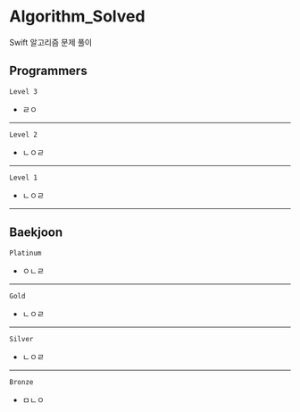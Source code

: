 # Algorithm_Solved
 Swift 알고리즘 문제 풀이

## Programmers
<pre><code>Level 3</code></pre>
- ㄹㅇ
------------
<pre><code>Level 2</code></pre>
- ㄴㅇㄹ
------------
<pre><code>Level 1</code></pre>
- ㄴㅇㄹ
------------   
   
   
## Baekjoon
<pre><code>Platinum</code></pre>
- ㅇㄴㄹ
------------
<pre><code>Gold</code></pre>
- ㄴㅇㄹ
------------
<pre><code>Silver</code></pre>
- ㄴㅇㄹ
------------
<pre><code>Bronze</code></pre>
- ㅁㄴㅇ
